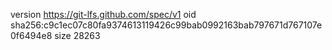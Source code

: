 version https://git-lfs.github.com/spec/v1
oid sha256:c9c1ec07c80fa9374613119426c99bab0992163bab797671d767107e0f6494e8
size 28263
